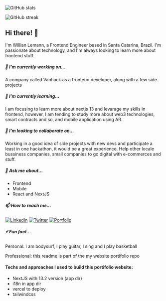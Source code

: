 ![GitHub stats](https://github-readme-stats.vercel.app/api?username=willian-lemann&show_icons=true&theme=radical)

![GitHub streak](https://github-readme-streak-stats.herokuapp.com/?user=willian-lemann&theme=radical)


## Hi there! 👋
I'm Willian Lemann, a Frontend Engineer based in Santa Catarina, Brazil. I'm passionate about technology, and I'm always looking to learn more about frontend stuff.

##### 🔭 I’m currently working on...
A company called Vanhack as a frontend developer, along with a few side projects

##### 🌱 I’m currently learning...
I am focusing to learn more about nextjs 13 and levarage my skills in frontend, however, I am tending to study more about web3 technologies, smart contracts and so, and mobile application using AR.

##### 👯 I’m looking to collaborate on...
Working in a good idea of side projects with new devs and participate a least in one hackathon, it would be a great experience. Help other locale bussiness companies, small companies to go digital with e-commerces and stuff.

##### 💬 Ask me about...

- Frontend
- Mobile
- React and NextJS

##### 📫 How to reach me...
<p align="left">
<a href="https://www.linkedin.com/in/willian-lemann/"><img src="https://img.shields.io/badge/-LinkedIn-blue?style=flat-square&logo=Linkedin&logoColor=white&link=https://www.linkedin.com/in/yourusername/" alt="LinkedIn"></a>
<a href="https://twitter.com/LemannWillian"><img src="https://img.shields.io/twitter/follow/yourusername?label=Twitter&style=social" alt="Twitter"></a>
<a href="https://willian-lemann.vercel.app"><img src="https://img.shields.io/badge/-Portfolio-yellowgreen?style=flat-square&link=https://willian-lemann.vercel.app" alt="Portfolio"></a>
</p>

##### ⚡ Fun fact...
Personal: I am bodysurf, I play guitar, I sing and I play basketball

Professional: this readme is part of the my website portifolio repo


#### Techs and approaches I used to build this portifolio website:

- NextJS with 13.2 version (app dir)
- i18n in app dir
- vercel to deploy
- tailwindcss

